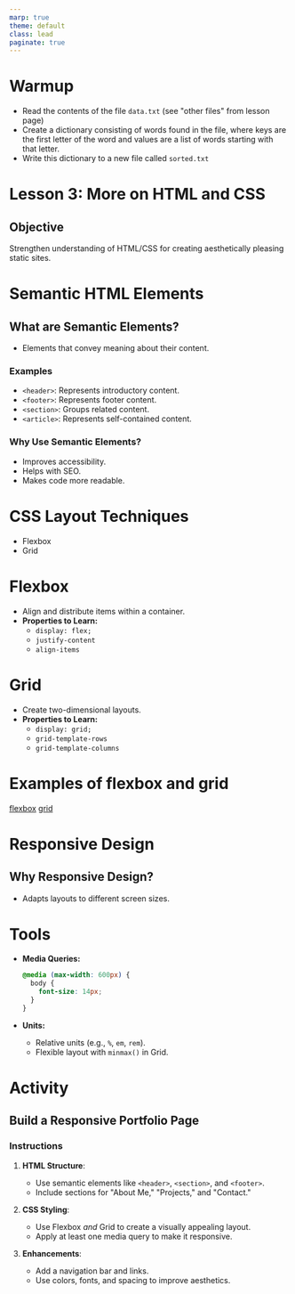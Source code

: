 ```yaml
---
marp: true
theme: default
class: lead
paginate: true
---
```


<!-- headingDivider: 1 -->
<!-- backgroundColor: black -->
<!-- class: invert -->

# Warmup

- Read the contents of the file `data.txt` (see "other files" from lesson page)
- Create a dictionary consisting of words found in the file, where keys are the first letter of the word and values are a list of words starting with that letter.
- Write this dictionary to a new file called `sorted.txt`

# Lesson 3: More on HTML and CSS

## Objective

Strengthen understanding of HTML/CSS for creating aesthetically pleasing static sites.

# Semantic HTML Elements

## What are Semantic Elements?

- Elements that convey meaning about their content.

### Examples

- `<header>`: Represents introductory content.
- `<footer>`: Represents footer content.
- `<section>`: Groups related content.
- `<article>`: Represents self-contained content.

### Why Use Semantic Elements?

- Improves accessibility.
- Helps with SEO.
- Makes code more readable.

# CSS Layout Techniques

- Flexbox
- Grid

# Flexbox

- Align and distribute items within a container.
- **Properties to Learn:**
  - `display: flex;`
  - `justify-content`
  - `align-items`

# Grid

- Create two-dimensional layouts.
- **Properties to Learn:**
  - `display: grid;`
  - `grid-template-rows`
  - `grid-template-columns`

# Examples of flexbox and grid

[flexbox](https://whlapinel.github.io/courses/python-ii-programming-honors/unit-8/lesson-8.3/files/flex.html)
[grid](https://whlapinel.github.io/courses/python-ii-programming-honors/unit-8/lesson-8.3/files/grid.html)

# Responsive Design

## Why Responsive Design?

- Adapts layouts to different screen sizes.

# Tools

- **Media Queries:**

  ```css
  @media (max-width: 600px) {
    body {
      font-size: 14px;
    }
  }
  ```

- **Units:**
  - Relative units (e.g., `%`, `em`, `rem`).
  - Flexible layout with `minmax()` in Grid.

# Activity

## Build a Responsive Portfolio Page

### Instructions

1. **HTML Structure**:
   - Use semantic elements like `<header>`, `<section>`, and `<footer>`.
   - Include sections for "About Me," "Projects," and "Contact."

2. **CSS Styling**:
   - Use Flexbox *and* Grid to create a visually appealing layout.
   - Apply at least one media query to make it responsive.

3. **Enhancements**:
   - Add a navigation bar and links.
   - Use colors, fonts, and spacing to improve aesthetics.

